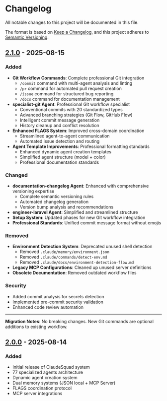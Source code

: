 # Changelog

All notable changes to this project will be documented in this file.

The format is based on [Keep a Changelog](https://keepachangelog.com/en/1.0.0/),
and this project adheres to [Semantic Versioning](https://semver.org/spec/v2.0.0.html).

## [2.1.0] - 2025-08-15

### Added
- **Git Workflow Commands**: Complete professional Git integration
  - `/commit` command with multi-agent analysis and linting
  - `/pr` command for automated pull request creation
  - `/issue` command for structured bug reporting
  - `/docs` command for documentation management
- **specialist-git Agent**: Professional Git workflow specialist
  - Conventional commits with 20 standardized types 
  - Advanced branching strategies (Git Flow, GitHub Flow)
  - Intelligent commit message generation
  - History cleanup and conflict resolution
- **Enhanced FLAGS System**: Improved cross-domain coordination
  - Streamlined agent-to-agent communication
  - Automated issue detection and routing
- **Agent Template Improvements**: Professional formatting standards
  - Enhanced dynamic agent creation templates
  - Simplified agent structure (model + color)
  - Professional documentation standards

### Changed
- **documentation-changelog Agent**: Enhanced with comprehensive versioning expertise
  - Complete semantic versioning rules
  - Automated changelog generation
  - Version bump analysis and recommendations
- **engineer-laravel Agent**: Simplified and streamlined structure
- **Setup System**: Updated phases for new Git workflow integration
- **Professional Standards**: Unified commit message format without emojis

### Removed
- **Environment Detection System**: Deprecated unused shell detection
  - Removed `.claude/memory/environment.json`
  - Removed `.claude/commands/detect-env.md` 
  - Removed `.claude/docs/environment-detection-flow.md`
- **Legacy MCP Configurations**: Cleaned up unused server definitions
- **Obsolete Documentation**: Removed outdated workflow files

### Security
- Added commit analysis for secrets detection
- Implemented pre-commit security validation
- Enhanced code review automation

---

**Migration Notes**: No breaking changes. New Git commands are optional additions to existing workflow.

## [2.0.0] - 2025-08-14

### Added
- Initial release of ClaudeSquad system
- 77 specialized agents architecture
- Dynamic agent creation system
- Dual memory systems (JSON local + MCP Server)
- FLAGS coordination protocol
- MCP server integrations

[2.1.0]: https://github.com/user/ClaudeSquad/compare/v2.0.0...v2.1.0
[2.0.0]: https://github.com/user/ClaudeSquad/releases/tag/v2.0.0